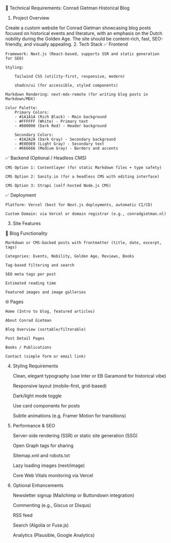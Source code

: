 📄 Technical Requirements: Conrad Gietman Historical Blog
1. Project Overview

Create a custom website for Conrad Gietman showcasing blog posts focused on historical events and literature, with an emphasis on the Dutch nobility during the Golden Age. The site should be content-rich, fast, SEO-friendly, and visually appealing.
2. Tech Stack
✅ Frontend

    Framework: Next.js (React-based, supports SSR and static generation for SEO)

    Styling:

        Tailwind CSS (utility-first, responsive, modern)

        shadcn/ui (for accessible, styled components)

    Markdown Rendering: next-mdx-remote (for writing blog posts in Markdown/MDX)

    Color Palette:
        Primary Colors:
        - #1A1A1A (Rich Black) - Main background
        - #FFFFFF (White) - Primary text
        - #800000 (Dark Red) - Header background
        
        Secondary Colors:
        - #2A2A2A (Dark Gray) - Secondary background
        - #E0E0E0 (Light Gray) - Secondary text
        - #666666 (Medium Gray) - Borders and accents

✅ Backend (Optional / Headless CMS)

    CMS Option 1: Contentlayer (for static Markdown files + type safety)

    CMS Option 2: Sanity.io (for a headless CMS with editing interface)

    CMS Option 3: Strapi (self-hosted Node.js CMS)

✅ Deployment

    Platform: Vercel (best for Next.js deployments, automatic CI/CD)

    Custom Domain: via Vercel or domain registrar (e.g., conradgietman.nl)

3. Site Features

📰 Blog Functionality

    Markdown or CMS-backed posts with frontmatter (title, date, excerpt, tags)

    Categories: Events, Nobility, Golden Age, Reviews, Books

    Tag-based filtering and search

    SEO meta tags per post

    Estimated reading time

    Featured images and image galleries

🌐 Pages

    Home (Intro to blog, featured articles)

    About Conrad Gietman

    Blog Overview (sortable/filterable)

    Post Detail Pages

    Books / Publications

    Contact (simple form or email link)

4. Styling Requirements

    Clean, elegant typography (use Inter or EB Garamond for historical vibe)

    Responsive layout (mobile-first, grid-based)

    Dark/light mode toggle

    Use card components for posts

    Subtle animations (e.g. Framer Motion for transitions)

5. Performance & SEO

    Server-side rendering (SSR) or static site generation (SSG)

    Open Graph tags for sharing

    Sitemap.xml and robots.txt

    Lazy loading images (next/image)

    Core Web Vitals monitoring via Vercel

6. Optional Enhancements

    Newsletter signup (Mailchimp or Buttondown integration)

    Commenting (e.g., Giscus or Disqus)

    RSS feed

    Search (Algolia or Fuse.js)

    Analytics (Plausible, Google Analytics)